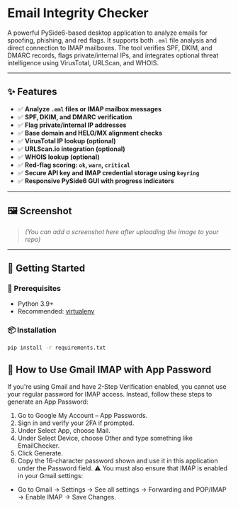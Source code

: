 # Email Integrity Checker

A powerful PySide6-based desktop application to analyze emails for spoofing, phishing, and red flags. It supports both `.eml` file analysis and direct connection to IMAP mailboxes. The tool verifies SPF, DKIM, and DMARC records, flags private/internal IPs, and integrates optional threat intelligence using VirusTotal, URLScan, and WHOIS.

---

## ✨ Features

- ✅ **Analyze `.eml` files or IMAP mailbox messages**
- ✅ **SPF, DKIM, and DMARC verification**
- ✅ **Flag private/internal IP addresses**
- ✅ **Base domain and HELO/MX alignment checks**
- ✅ **VirusTotal IP lookup (optional)**
- ✅ **URLScan.io integration (optional)**
- ✅ **WHOIS lookup (optional)**
- ✅ **Red-flag scoring: `ok`, `warn`, `critical`**
- ✅ **Secure API key and IMAP credential storage using `keyring`**
- ✅ **Responsive PySide6 GUI with progress indicators**

---

## 🖼️ Screenshot

> _(You can add a screenshot here after uploading the image to your repo)_

---

## 🚀 Getting Started

### 🔧 Prerequisites

- Python 3.9+
- Recommended: [virtualenv](https://virtualenv.pypa.io/en/latest/)

### 📦 Installation

```bash
pip install -r requirements.txt
```

## 🔐 How to Use Gmail IMAP with App Password
If you're using Gmail and have 2-Step Verification enabled, you cannot use your regular password for IMAP access. Instead, follow these steps to generate an App Password:
1. Go to Google My Account – App Passwords.
2. Sign in and verify your 2FA if prompted.
3. Under Select App, choose Mail.
4. Under Select Device, choose Other and type something like EmailChecker.
5. Click Generate.
6. Copy the 16-character password shown and use it in this application under the Password field.
⚠️ You must also ensure that IMAP is enabled in your Gmail settings:
- Go to Gmail → Settings → See all settings → Forwarding and POP/IMAP → Enable IMAP → Save Changes.

